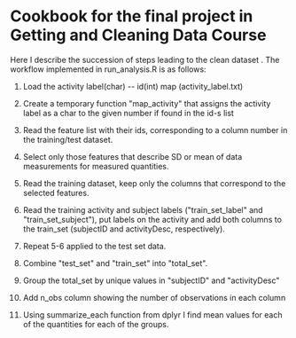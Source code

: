 # Cookbook for the final project in Getting and Cleaning Data Course

Here I describe the succession of steps leading to the clean dataset .
The workflow implemented in run_analysis.R is as follows:
1. Load the activity label(char) -- id(int) map (activity_label.txt)
2. Create a temporary function "map_activity" that assigns the activity label as a char to the given number if found in the id-s list
3. Read the feature list with their ids, corresponding to a column number in the training/test dataset.
4. Select only those features that describe SD or mean of data measurements for measured quantities.
5. Read the training dataset, keep only the columns that correspond to the selected features.
6. Read the training activity and subject labels ("train_set_label" and "train_set_subject"), put labels on the activity and add both columns to the train_set (subjectID and activityDesc, respectively).

7. Repeat 5-6 applied to the test set data.
8. Combine "test_set" and "train_set" into "total_set".
9. Group the total_set by unique values in "subjectID" and "activityDesc"
10. Add n_obs column showing the number of observations in each column
11. Using summarize_each function from dplyr I find mean values for each of the quantities for each of the groups.